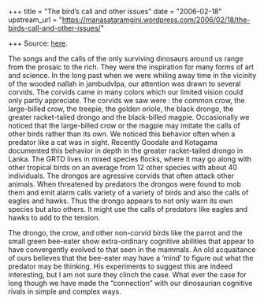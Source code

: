 +++
title = "The bird’s call and other issues"
date = "2006-02-18"
upstream_url = "https://manasataramgini.wordpress.com/2006/02/18/the-birds-call-and-other-issues/"

+++
Source: [here](https://manasataramgini.wordpress.com/2006/02/18/the-birds-call-and-other-issues/).

The songs and the calls of the only surviving dinosaurs around us range
from the prosaic to the rich. They were the inspiration for many forms
of art and science. In the long past when we were whiling away time in
the vicinity of the wooded nallah in jambudvIpa, our attention was drawn
to several corvids. The corvids came in many colors which our limited
vision could only partly appreciate. The corvids we saw were : the
common crow, the large-billed crow, the treepie, the golden oriole, the
black drongo, the greater racket-tailed drongo and the black-billed
magpie. Occasionally we noticed that the large-billed crow or the magpie
may imitate the calls of other birds rather than its own. We noticed
this behavior often when a predator like a cat was in sight. Recently
Goodale and Kotagama documented this behavior in depth in the greater
racket-tailed drongo in Lanka. The GRTD lives in mixed species flocks,
where it may go along with other tropical birds on an average from 12
other species with about 40 individuals. The drongos are agressive
corvids that often attack other animals. When threatened by predators
the drongos were found to mob them and emit alarm calls variety of a
variety of birds and also the calls of eagles and hawks. Thus the drongo
appears to not only warn its own species but also others. It might use
the calls of predators like eagles and hawks to add to the tension.

The drongo, the crow, and other non-corvid birds like the parrot and the
small green bee-eater show extra-ordinary cognitive abilities that
appear to have convergently evolved to that seen in the mammals. An old
acquaitance of ours believes that the bee-eater may have a ‘mind’ to
figure out what the predator may be thinking. His experiments to suggest
this are indeed interesting, but I am not sure they clinch the case.
What ever the case for long though we have made the “connection” with
our dinosaurian cognitive rivals in simple and complex ways.

